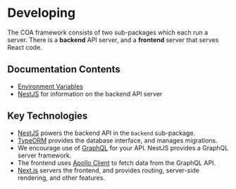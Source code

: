 # Developing

The COA framework consists of two sub-packages which each run a server. There is
a **backend** API server, and a **frontend** server that serves React code.

## Documentation Contents

- [Environment Variables](./environment-variables.md)
- [NestJS](./NestJS.md) for information on the backend API server

## Key Technologies

- [NestJS](https://nestjs.com/) powers the backend API in the `backend`
  sub-package.
- [TypeORM](https://typeorm.io/) provides the database interface, and manages
  migrations.
- We encourage use of [GraphQL](https://graphql.org/) for your API. NestJS
  provides a GraphQL server framework.
- The frontend uses [Apollo Client](https://www.apollographql.com/docs/react/)
  to fetch data from the GraphQL API.
- [Next.js](https://nextjs.org/) servers the frontend, and provides routing,
  server-side rendering, and other features.

